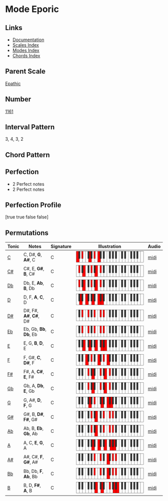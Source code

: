 # Mode Eporic

## Links

- [Documentation](index.md)
- [Scales Index](Scales.md)
- [Modes Index](Modes.md)
- [Chords Index](Chords.md)

## Parent Scale

[Epathic](ScaleEpathic.md)

## Number

[1161](https://ianring.com/musictheory/scales/1161)

## Interval Pattern

3, 4, 3, 2

## Chord Pattern



## Perfection

- 2 Perfect notes
- 2 Perfect notes

## Perfection Profile

[true true false false]

## Permutations

| Tonic | Notes | Signature | Illustration | Audio |
|-------|-------|-----------|--------------|-------|
| [C](ModeCNaturalEporic.md) | C, D#, **G**, **A#**, C | C | ![CNaturalEporic](ModeCNaturalEporic.png) | [midi](https://github.com/edipermadi/music/blob/main/docs/ModeCNaturalEporic.mid?raw=true) |
| [C#](ModeCSharpEporic.md) | C#, E, **G#**, **B**, C# | C | ![CSharpEporic](ModeCSharpEporic.png) | [midi](https://github.com/edipermadi/music/blob/main/docs/ModeCSharpEporic.mid?raw=true) |
| [Db](ModeDFlatEporic.md) | Db, E, **Ab**, **B**, Db | C | ![DFlatEporic](ModeDFlatEporic.png) | [midi](https://github.com/edipermadi/music/blob/main/docs/ModeDFlatEporic.mid?raw=true) |
| [D](ModeDNaturalEporic.md) | D, F, **A**, **C**, D | C | ![DNaturalEporic](ModeDNaturalEporic.png) | [midi](https://github.com/edipermadi/music/blob/main/docs/ModeDNaturalEporic.mid?raw=true) |
| [D#](ModeDSharpEporic.md) | D#, F#, **A#**, **C#**, D# | C | ![DSharpEporic](ModeDSharpEporic.png) | [midi](https://github.com/edipermadi/music/blob/main/docs/ModeDSharpEporic.mid?raw=true) |
| [Eb](ModeEFlatEporic.md) | Eb, Gb, **Bb**, **Db**, Eb | C | ![EFlatEporic](ModeEFlatEporic.png) | [midi](https://github.com/edipermadi/music/blob/main/docs/ModeEFlatEporic.mid?raw=true) |
| [E](ModeENaturalEporic.md) | E, G, **B**, **D**, E | C | ![ENaturalEporic](ModeENaturalEporic.png) | [midi](https://github.com/edipermadi/music/blob/main/docs/ModeENaturalEporic.mid?raw=true) |
| [F](ModeFNaturalEporic.md) | F, G#, **C**, **D#**, F | C | ![FNaturalEporic](ModeFNaturalEporic.png) | [midi](https://github.com/edipermadi/music/blob/main/docs/ModeFNaturalEporic.mid?raw=true) |
| [F#](ModeFSharpEporic.md) | F#, A, **C#**, **E**, F# | C | ![FSharpEporic](ModeFSharpEporic.png) | [midi](https://github.com/edipermadi/music/blob/main/docs/ModeFSharpEporic.mid?raw=true) |
| [Gb](ModeGFlatEporic.md) | Gb, A, **Db**, **E**, Gb | C | ![GFlatEporic](ModeGFlatEporic.png) | [midi](https://github.com/edipermadi/music/blob/main/docs/ModeGFlatEporic.mid?raw=true) |
| [G](ModeGNaturalEporic.md) | G, A#, **D**, **F**, G | C | ![GNaturalEporic](ModeGNaturalEporic.png) | [midi](https://github.com/edipermadi/music/blob/main/docs/ModeGNaturalEporic.mid?raw=true) |
| [G#](ModeGSharpEporic.md) | G#, B, **D#**, **F#**, G# | C | ![GSharpEporic](ModeGSharpEporic.png) | [midi](https://github.com/edipermadi/music/blob/main/docs/ModeGSharpEporic.mid?raw=true) |
| [Ab](ModeAFlatEporic.md) | Ab, B, **Eb**, **Gb**, Ab | C | ![AFlatEporic](ModeAFlatEporic.png) | [midi](https://github.com/edipermadi/music/blob/main/docs/ModeAFlatEporic.mid?raw=true) |
| [A](ModeANaturalEporic.md) | A, C, **E**, **G**, A | C | ![ANaturalEporic](ModeANaturalEporic.png) | [midi](https://github.com/edipermadi/music/blob/main/docs/ModeANaturalEporic.mid?raw=true) |
| [A#](ModeASharpEporic.md) | A#, C#, **F**, **G#**, A# | C | ![ASharpEporic](ModeASharpEporic.png) | [midi](https://github.com/edipermadi/music/blob/main/docs/ModeASharpEporic.mid?raw=true) |
| [Bb](ModeBFlatEporic.md) | Bb, Db, **F**, **Ab**, Bb | C | ![BFlatEporic](ModeBFlatEporic.png) | [midi](https://github.com/edipermadi/music/blob/main/docs/ModeBFlatEporic.mid?raw=true) |
| [B](ModeBNaturalEporic.md) | B, D, **F#**, **A**, B | C | ![BNaturalEporic](ModeBNaturalEporic.png) | [midi](https://github.com/edipermadi/music/blob/main/docs/ModeBNaturalEporic.mid?raw=true) |
